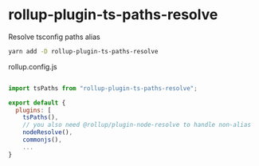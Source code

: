 # rollup-plugin-ts-paths-resolve

Resolve tsconfig paths alias

```sh
yarn add -D rollup-plugin-ts-paths-resolve
```

rollup.config.js

```js

import tsPaths from "rollup-plugin-ts-paths-resolve";

export default {
  plugins: [
	tsPaths(),
	// you also need @rollup/plugin-node-resolve to handle non-alias
    nodeResolve(),
	commonjs(),
	...
}
```

